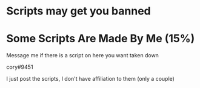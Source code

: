 
# Scripts may get you banned
# Some Scripts Are Made By Me (15%)

Message me if there is a script on here you want taken down

cory#9451

I just post the scripts, I don't have affiliation to them (only a couple)
